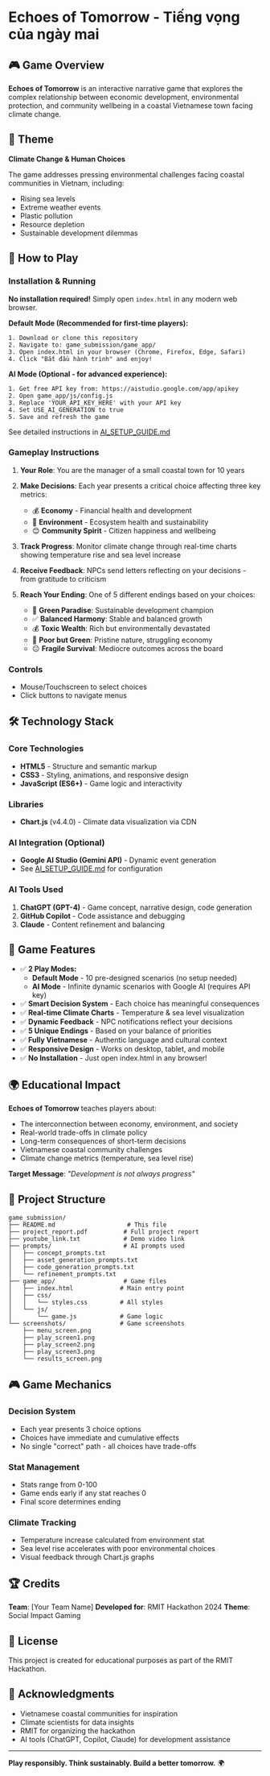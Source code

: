 # Echoes of Tomorrow - Tiếng vọng của ngày mai

## 🎮 Game Overview

**Echoes of Tomorrow** is an interactive narrative game that explores the complex relationship between economic development, environmental protection, and community wellbeing in a coastal Vietnamese town facing climate change.

## 🌊 Theme

**Climate Change & Human Choices**

The game addresses pressing environmental challenges facing coastal communities in Vietnam, including:
- Rising sea levels
- Extreme weather events
- Plastic pollution
- Resource depletion
- Sustainable development dilemmas

## 🎯 How to Play

### Installation & Running

**No installation required!** Simply open `index.html` in any modern web browser.

**Default Mode (Recommended for first-time players):**
```
1. Download or clone this repository
2. Navigate to: game_submission/game_app/
3. Open index.html in your browser (Chrome, Firefox, Edge, Safari)
4. Click "Bắt đầu hành trình" and enjoy!
```

**AI Mode (Optional - for advanced experience):**
```
1. Get free API key from: https://aistudio.google.com/app/apikey
2. Open game_app/js/config.js
3. Replace 'YOUR_API_KEY_HERE' with your API key
4. Set USE_AI_GENERATION to true
5. Save and refresh the game
```

See detailed instructions in [AI_SETUP_GUIDE.md](AI_SETUP_GUIDE.md)

### Gameplay Instructions

1. **Your Role**: You are the manager of a small coastal town for 10 years
2. **Make Decisions**: Each year presents a critical choice affecting three key metrics:
   - 💰 **Economy** - Financial health and development
   - 🌿 **Environment** - Ecosystem health and sustainability
   - 😊 **Community Spirit** - Citizen happiness and wellbeing

3. **Track Progress**: Monitor climate change through real-time charts showing temperature rise and sea level increase

4. **Receive Feedback**: NPCs send letters reflecting on your decisions - from gratitude to criticism

5. **Reach Your Ending**: One of 5 different endings based on your choices:
   - 🌟 **Green Paradise**: Sustainable development champion
   - ✅ **Balanced Harmony**: Stable and balanced growth
   - 💰 **Toxic Wealth**: Rich but environmentally devastated
   - 🌿 **Poor but Green**: Pristine nature, struggling economy
   - 😐 **Fragile Survival**: Mediocre outcomes across the board

### Controls

- Mouse/Touchscreen to select choices
- Click buttons to navigate menus

## 🛠️ Technology Stack

### Core Technologies
- **HTML5** - Structure and semantic markup
- **CSS3** - Styling, animations, and responsive design
- **JavaScript (ES6+)** - Game logic and interactivity

### Libraries
- **Chart.js** (v4.4.0) - Climate data visualization via CDN

### AI Integration (Optional)
- **Google AI Studio (Gemini API)** - Dynamic event generation
- See [AI_SETUP_GUIDE.md](AI_SETUP_GUIDE.md) for configuration

### AI Tools Used
1. **ChatGPT (GPT-4)** - Game concept, narrative design, code generation
2. **GitHub Copilot** - Code assistance and debugging
3. **Claude** - Content refinement and balancing

## 🎨 Game Features

- ✅ **2 Play Modes:**
  - **Default Mode** - 10 pre-designed scenarios (no setup needed)
  - **AI Mode** - Infinite dynamic scenarios with Google AI (requires API key)
- ✅ **Smart Decision System** - Each choice has meaningful consequences
- ✅ **Real-time Climate Charts** - Temperature & sea level visualization
- ✅ **Dynamic Feedback** - NPC notifications reflect your decisions
- ✅ **5 Unique Endings** - Based on your balance of priorities
- ✅ **Fully Vietnamese** - Authentic language and cultural context
- ✅ **Responsive Design** - Works on desktop, tablet, and mobile
- ✅ **No Installation** - Just open index.html in any browser!

## 🌍 Educational Impact

**Echoes of Tomorrow** teaches players about:
- The interconnection between economy, environment, and society
- Real-world trade-offs in climate policy
- Long-term consequences of short-term decisions
- Vietnamese coastal community challenges
- Climate change metrics (temperature, sea level rise)

**Target Message**: *"Development is not always progress"*

## 📁 Project Structure

```
game_submission/
├── README.md                    # This file
├── project_report.pdf          # Full project report
├── youtube_link.txt            # Demo video link
├── prompts/                    # AI prompts used
│   ├── concept_prompts.txt
│   ├── asset_generation_prompts.txt
│   ├── code_generation_prompts.txt
│   └── refinement_prompts.txt
├── game_app/                   # Game files
│   ├── index.html             # Main entry point
│   ├── css/
│   │   └── styles.css         # All styles
│   └── js/
│       └── game.js            # Game logic
└── screenshots/               # Game screenshots
    ├── menu_screen.png
    ├── play_screen1.png
    ├── play_screen2.png
    ├── play_screen3.png
    └── results_screen.png
```

## 🎮 Game Mechanics

### Decision System
- Each year presents 3 choice options
- Choices have immediate and cumulative effects
- No single "correct" path - all choices have trade-offs

### Stat Management
- Stats range from 0-100
- Game ends early if any stat reaches 0
- Final score determines ending

### Climate Tracking
- Temperature increase calculated from environment stat
- Sea level rise accelerates with poor environmental choices
- Visual feedback through Chart.js graphs

## 🏆 Credits

**Team**: [Your Team Name]
**Developed for**: RMIT Hackathon 2024
**Theme**: Social Impact Gaming

## 📝 License

This project is created for educational purposes as part of the RMIT Hackathon.

## 🙏 Acknowledgments

- Vietnamese coastal communities for inspiration
- Climate scientists for data insights
- RMIT for organizing the hackathon
- AI tools (ChatGPT, Copilot, Claude) for development assistance

---

**Play responsibly. Think sustainably. Build a better tomorrow.** 🌍
